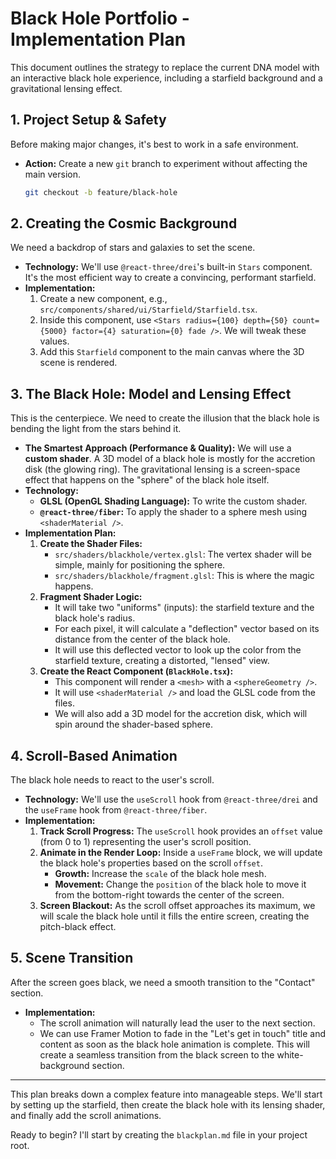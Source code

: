 # Black Hole Portfolio - Implementation Plan

This document outlines the strategy to replace the current DNA model with an interactive black hole experience, including a starfield background and a gravitational lensing effect.

## 1. Project Setup & Safety

Before making major changes, it's best to work in a safe environment.

- **Action:** Create a new `git` branch to experiment without affecting the main version.
  ```bash
  git checkout -b feature/black-hole
  ```

## 2. Creating the Cosmic Background

We need a backdrop of stars and galaxies to set the scene.

- **Technology:** We'll use `@react-three/drei`'s built-in `Stars` component. It's the most efficient way to create a convincing, performant starfield.
- **Implementation:**
    1. Create a new component, e.g., `src/components/shared/ui/Starfield/Starfield.tsx`.
    2. Inside this component, use `<Stars radius={100} depth={50} count={5000} factor={4} saturation={0} fade />`. We will tweak these values.
    3. Add this `Starfield` component to the main canvas where the 3D scene is rendered.

## 3. The Black Hole: Model and Lensing Effect

This is the centerpiece. We need to create the illusion that the black hole is bending the light from the stars behind it.

- **The Smartest Approach (Performance & Quality):** We will use a **custom shader**. A 3D model of a black hole is mostly for the accretion disk (the glowing ring). The gravitational lensing is a screen-space effect that happens on the "sphere" of the black hole itself.
- **Technology:**
    - **GLSL (OpenGL Shading Language):** To write the custom shader.
    - **`@react-three/fiber`:** To apply the shader to a sphere mesh using `<shaderMaterial />`.
- **Implementation Plan:**
    1. **Create the Shader Files:**
        - `src/shaders/blackhole/vertex.glsl`: The vertex shader will be simple, mainly for positioning the sphere.
        - `src/shaders/blackhole/fragment.glsl`: This is where the magic happens.
    2. **Fragment Shader Logic:**
        - It will take two "uniforms" (inputs): the starfield texture and the black hole's radius.
        - For each pixel, it will calculate a "deflection" vector based on its distance from the center of the black hole.
        - It will use this deflected vector to look up the color from the starfield texture, creating a distorted, "lensed" view.
    3. **Create the React Component (`BlackHole.tsx`):**
        - This component will render a `<mesh>` with a `<sphereGeometry />`.
        - It will use `<shaderMaterial />` and load the GLSL code from the files.
        - We will also add a 3D model for the accretion disk, which will spin around the shader-based sphere.

## 4. Scroll-Based Animation

The black hole needs to react to the user's scroll.

- **Technology:** We'll use the `useScroll` hook from `@react-three/drei` and the `useFrame` hook from `@react-three/fiber`.
- **Implementation:**
    1. **Track Scroll Progress:** The `useScroll` hook provides an `offset` value (from 0 to 1) representing the user's scroll position.
    2. **Animate in the Render Loop:** Inside a `useFrame` block, we will update the black hole's properties based on the scroll `offset`.
        - **Growth:** Increase the `scale` of the black hole mesh.
        - **Movement:** Change the `position` of the black hole to move it from the bottom-right towards the center of the screen.
    3. **Screen Blackout:** As the scroll offset approaches its maximum, we will scale the black hole until it fills the entire screen, creating the pitch-black effect.

## 5. Scene Transition

After the screen goes black, we need a smooth transition to the "Contact" section.

- **Implementation:**
    - The scroll animation will naturally lead the user to the next section.
    - We can use Framer Motion to fade in the "Let's get in touch" title and content as soon as the black hole animation is complete. This will create a seamless transition from the black screen to the white-background section.

---

This plan breaks down a complex feature into manageable steps. We'll start by setting up the starfield, then create the black hole with its lensing shader, and finally add the scroll animations.

Ready to begin? I'll start by creating the `blackplan.md` file in your project root.